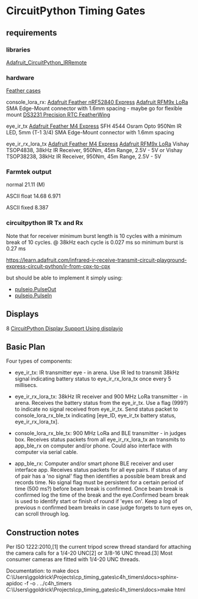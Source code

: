 # CircuitPython Timing Gates

## requirements

### libraries

[Adafruit_CircuitPython_IRRemote](https://github.com/adafruit/Adafruit_CircuitPython_IRRemote)

### hardware

[Feather cases](https://learn.adafruit.com/3d-printed-case-for-adafruit-feather/overview)

console_lora_rx:
[Adafruit Feather nRF52840 Express](https://learn.adafruit.com/introducing-the-adafruit-nrf52840-feather?view=all)
[Adafruit RFM9x LoRa](https://learn.adafruit.com/radio-featherwing/circuitpython-for-rfm9x-lora)
SMA Edge-Mount connector with 1.6mm spacing - maybe go for flexible mount
[DS3231 Precision RTC FeatherWing](https://www.adafruit.com/product/3028)

eye_ir_tx
[Adafruit Feather M4 Express](https://learn.adafruit.com/adafruit-feather-m4-express-atsamd51)
SFH 4544 Osram Opto 950Nm IR LED, 5mm (T-1 3/4)
SMA Edge-Mount connector with 1.6mm spacing

eye_ir_rx_lora_tx
[Adafruit Feather M4 Express](https://learn.adafruit.com/adafruit-feather-m4-express-atsamd51)
[Adafruit RFM9x LoRa](https://learn.adafruit.com/radio-featherwing/circuitpython-for-rfm9x-lora)
Vishay TSOP4838, 38kHz IR Receiver, 950Nm, 45m Range, 2.5V - 5V
or
Vishay TSOP38238, 38kHz IR Receiver, 950Nm, 45m Range, 2.5V - 5V

### Farmtek output

normal
  21.11 (M)

ASCII float
  14.68
  6.971

ASCII fixed
  8.387

### circuitpython IR Tx and Rx

Note that for receiver minimum burst length is 10 cycles with a minimum break of 10 cycles.
@ 38kHz each cycle is 0.027 ms so minimum burst is 0.27 ms

https://learn.adafruit.com/infrared-ir-receive-transmit-circuit-playground-express-circuit-python/ir-from-cpx-to-cpx

but should be able to implement it simply using:

* [pulseio.PulseOut](https://circuitpython.readthedocs.io/en/5.0.x/shared-bindings/pulseio/PulseOut.html)
* [pulseio.PulseIn](https://circuitpython.readthedocs.io/en/5.0.x/shared-bindings/pulseio/PulseIn.html)

## Displays

8 [CircuitPython Display Support Using displayio](https://learn.adafruit.com/circuitpython-display-support-using-displayio/introduction)


## Basic Plan

Four types of components:

* eye_ir_tx: IR transmitter eye - in arena. Use IR led to transmit 38kHz signal indicating battery status to eye_ir_rx_lora_tx once every 5 millisecs.

* eye_ir_rx_lora_tx: 38kHz IR receiver and 900 MHz LoRa transmitter - in arena. Receives the battery status from the eye_ir_tx. Use a flag (999?) to indicate no signal received from eye_ir_tx. Send status packet to console_lora_rx_ble_tx indicating [eye_ID, eye_ir_tx battery status, eye_ir_rx_lora_tx].

* console_lora_rx_ble_tx: 900 MHz LoRa and BLE transmitter - in judges box. Receives status packets from all eye_ir_rx_lora_tx an transmits to app_ble_rx on computer and/or phone. Could also interface with computer via serial cable.

* app_ble_rx: Computer and/or smart phone BLE receiver and user interface app. Receives status packets for all eye pairs. If status of any of pair has a 'no signal' flag then identifies a possible beam break and records time. No signal flag must be persistent for a certain period of time (500 ms?) before beam break is confirmed. Once beam break is confirmed log the time of the break and the eye.Confirmed beam break is used to identify start or finish of round if 'eyes on'. Keep a log of previous n confirmed beam breaks in case judge forgets to turn eyes on, can scroll through log.

## Construction notes
Per ISO 1222:2010,[1] the current tripod screw thread standard for attaching the camera calls for a 1/4-20 UNC[2] or 3/8-16 UNC thread.[3] Most consumer cameras are fitted with 1/4-20 UNC threads.

Documentation:
to make docs
C:\Users\ggoldrick\Projects\cp_timing_gates\c4h_timers\docs>sphinx-apidoc -f -o . ../c4h_timers
C:\Users\ggoldrick\Projects\cp_timing_gates\c4h_timers\docs>make html